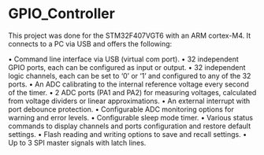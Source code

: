 # GPIO_Controller
 
 This project was done for the STM32F407VGT6 with an ARM cortex-M4.
 It connects to a PC via USB and offers the following:

•	 Command line interface via USB (virtual com port).
•	 32 independent GPIO ports, each can be configured as input or output.
•	 32 independent logic channels, each can be set to ‘0’ or ‘1’ and configured to any of the 32 ports.
•	 An ADC calibrating to the internal reference voltage every second of the timer.
•	 2 ADC ports (PA1 and PA2) for measuring voltages, calculated from voltage dividers or linear approximations.
•	 An external interrupt with port debounce protection.
•	 Configurable ADC monitoring options for warning and error levels.
•	 Configurable sleep mode timer.
•	 Various status commands to display channels and ports configuration and restore default settings.
•	 Flash reading and writing options to save and recall settings.
•	 Up to 3 SPI master signals with latch lines.
